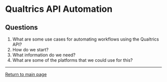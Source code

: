 # Qualtrics API Automation

## Questions

1. What are some use cases for automating workflows using the Qualtrics API?
2. How do we start?
3. What information do we need?
4. What are some of the platforms that we could use for this?

---

[Return to main page](../../)
